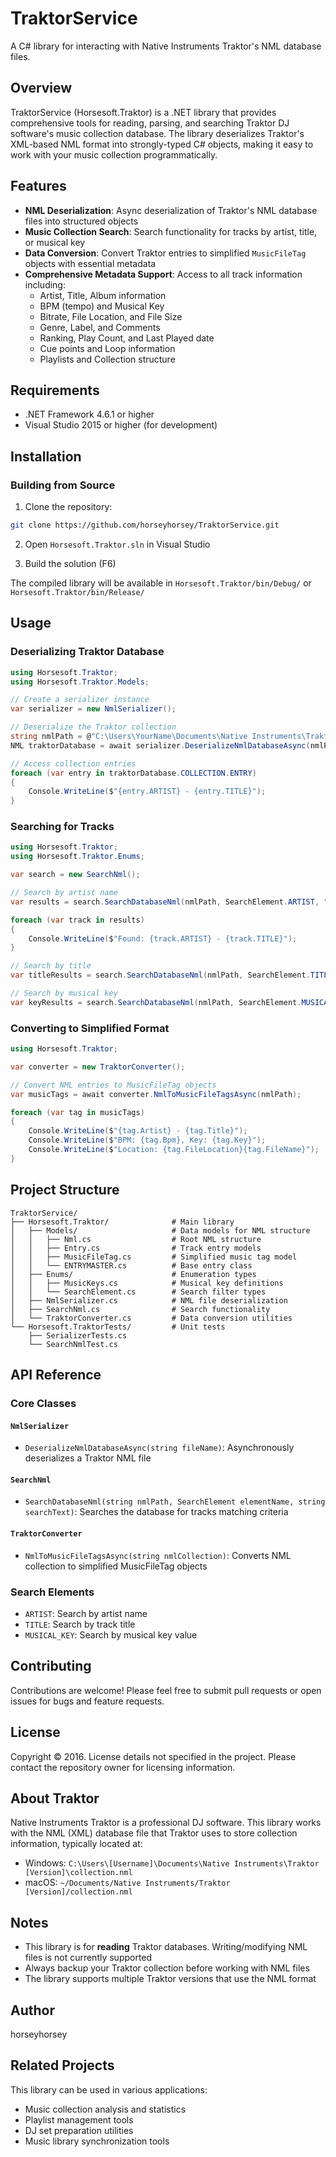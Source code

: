# TraktorService

A C# library for interacting with Native Instruments Traktor's NML database files.

## Overview

TraktorService (Horsesoft.Traktor) is a .NET library that provides comprehensive tools for reading, parsing, and searching Traktor DJ software's music collection database. The library deserializes Traktor's XML-based NML format into strongly-typed C# objects, making it easy to work with your music collection programmatically.

## Features

- **NML Deserialization**: Async deserialization of Traktor's NML database files into structured objects
- **Music Collection Search**: Search functionality for tracks by artist, title, or musical key
- **Data Conversion**: Convert Traktor entries to simplified `MusicFileTag` objects with essential metadata
- **Comprehensive Metadata Support**: Access to all track information including:
  - Artist, Title, Album information
  - BPM (tempo) and Musical Key
  - Bitrate, File Location, and File Size
  - Genre, Label, and Comments
  - Ranking, Play Count, and Last Played date
  - Cue points and Loop information
  - Playlists and Collection structure

## Requirements

- .NET Framework 4.6.1 or higher
- Visual Studio 2015 or higher (for development)

## Installation

### Building from Source

1. Clone the repository:
```bash
git clone https://github.com/horseyhorsey/TraktorService.git
```

2. Open `Horsesoft.Traktor.sln` in Visual Studio

3. Build the solution (F6)

The compiled library will be available in `Horsesoft.Traktor/bin/Debug/` or `Horsesoft.Traktor/bin/Release/`

## Usage

### Deserializing Traktor Database

```csharp
using Horsesoft.Traktor;
using Horsesoft.Traktor.Models;

// Create a serializer instance
var serializer = new NmlSerializer();

// Deserialize the Traktor collection
string nmlPath = @"C:\Users\YourName\Documents\Native Instruments\Traktor [Version]\collection.nml";
NML traktorDatabase = await serializer.DeserializeNmlDatabaseAsync(nmlPath);

// Access collection entries
foreach (var entry in traktorDatabase.COLLECTION.ENTRY)
{
    Console.WriteLine($"{entry.ARTIST} - {entry.TITLE}");
}
```

### Searching for Tracks

```csharp
using Horsesoft.Traktor;
using Horsesoft.Traktor.Enums;

var search = new SearchNml();

// Search by artist name
var results = search.SearchDatabaseNml(nmlPath, SearchElement.ARTIST, "Daft Punk");

foreach (var track in results)
{
    Console.WriteLine($"Found: {track.ARTIST} - {track.TITLE}");
}

// Search by title
var titleResults = search.SearchDatabaseNml(nmlPath, SearchElement.TITLE, "One More Time");

// Search by musical key
var keyResults = search.SearchDatabaseNml(nmlPath, SearchElement.MUSICAL_KEY, "1");
```

### Converting to Simplified Format

```csharp
using Horsesoft.Traktor;

var converter = new TraktorConverter();

// Convert NML entries to MusicFileTag objects
var musicTags = await converter.NmlToMusicFileTagsAsync(nmlPath);

foreach (var tag in musicTags)
{
    Console.WriteLine($"{tag.Artist} - {tag.Title}");
    Console.WriteLine($"BPM: {tag.Bpm}, Key: {tag.Key}");
    Console.WriteLine($"Location: {tag.FileLocation}{tag.FileName}");
}
```

## Project Structure

```
TraktorService/
├── Horsesoft.Traktor/              # Main library
│   ├── Models/                     # Data models for NML structure
│   │   ├── Nml.cs                  # Root NML structure
│   │   ├── Entry.cs                # Track entry models
│   │   ├── MusicFileTag.cs         # Simplified music tag model
│   │   └── ENTRYMASTER.cs          # Base entry class
│   ├── Enums/                      # Enumeration types
│   │   ├── MusicKeys.cs            # Musical key definitions
│   │   └── SearchElement.cs        # Search filter types
│   ├── NmlSerializer.cs            # NML file deserialization
│   ├── SearchNml.cs                # Search functionality
│   └── TraktorConverter.cs         # Data conversion utilities
└── Horsesoft.TraktorTests/         # Unit tests
    ├── SerializerTests.cs
    └── SearchNmlTest.cs
```

## API Reference

### Core Classes

#### `NmlSerializer`
- `DeserializeNmlDatabaseAsync(string fileName)`: Asynchronously deserializes a Traktor NML file

#### `SearchNml`
- `SearchDatabaseNml(string nmlPath, SearchElement elementName, string searchText)`: Searches the database for tracks matching criteria

#### `TraktorConverter`
- `NmlToMusicFileTagsAsync(string nmlCollection)`: Converts NML collection to simplified MusicFileTag objects

### Search Elements
- `ARTIST`: Search by artist name
- `TITLE`: Search by track title
- `MUSICAL_KEY`: Search by musical key value

## Contributing

Contributions are welcome! Please feel free to submit pull requests or open issues for bugs and feature requests.

## License

Copyright © 2016. License details not specified in the project. Please contact the repository owner for licensing information.

## About Traktor

Native Instruments Traktor is a professional DJ software. This library works with the NML (XML) database file that Traktor uses to store collection information, typically located at:
- Windows: `C:\Users\[Username]\Documents\Native Instruments\Traktor [Version]\collection.nml`
- macOS: `~/Documents/Native Instruments/Traktor [Version]/collection.nml`

## Notes

- This library is for **reading** Traktor databases. Writing/modifying NML files is not currently supported
- Always backup your Traktor collection before working with NML files
- The library supports multiple Traktor versions that use the NML format

## Author

horseyhorsey

## Related Projects

This library can be used in various applications:
- Music collection analysis and statistics
- Playlist management tools
- DJ set preparation utilities
- Music library synchronization tools
